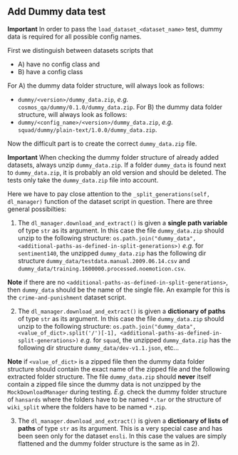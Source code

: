 ## Add Dummy data test

**Important** In order to pass the `load_dataset_<dataset_name>` test, dummy data is required for all possible config names.

First we distinguish between datasets scripts that
- A) have no config class and 
- B) have a config class

For A) the dummy data folder structure, will always look as follows:
- ``dummy/<version>/dummy_data.zip``,  *e.g.* ``cosmos_qa/dummy/0.1.0/dummy_data.zip``. 
For B) the dummy data folder structure, will always look as follows:
- ``dummy/<config_name>/<version>/dummy_data.zip``, *e.g.* ``squad/dummy/plain-text/1.0.0/dummy_data.zip``.


Now the difficult part is to create the correct `dummy_data.zip` file.

**Important** When checking the dummy folder structure of already added datasets, always unzip ``dummy_data.zip``. If a folder ``dummy_data`` is found next to ``dummy_data.zip``, it is probably an old version and should be deleted. The tests only take the ``dummy_data.zip`` file into account.

Here we have to pay close attention to the ``_split_generations(self, dl_manager)`` function of the dataset script in question.
There are three general possibilties:

1) The ``dl_manager.download_and_extract()`` is given a **single path variable** of type `str` as its argument. In this case the file `dummy_data.zip` should unzip to the following structure:
``os.path.join("dummy_data", <additional-paths-as-defined-in-split-generations>)`` *e.g.* for ``sentiment140``, the unzipped ``dummy_data.zip`` has the following dir structure ``dummy_data/testdata.manual.2009.06.14.csv`` and ``dummy_data/training.1600000.processed.noemoticon.csv``. 

**Note** if there are no ``<additional-paths-as-defined-in-split-generations>``, then ``dummy_data`` should be the name of the single file. An example for this is the ``crime-and-punishment`` dataset script.

2) The ``dl_manager.download_and_extract()`` is given a **dictionary of paths** of type `str` as its argument. In this case the file `dummy_data.zip` should unzip to the following structure:
``os.path.join("dummy_data", <value_of_dict>.split('/')[-1], <additional-paths-as-defined-in-split-generations>)`` *e.g.* for ``squad``, the unzipped ``dummy_data.zip`` has the following dir structure ``dummy_data/dev-v1.1.json``, etc...

**Note** if ``<value_of_dict>`` is a zipped file then the dummy data folder structure should contain the exact name of the zipped file and the following extracted folder structure. The file `dummy_data.zip` should **never** itself contain a zipped file since the dummy data is not unzipped by the ``MockDownloadManager`` during testing. *E.g.* check the dummy folder structure of ``hansards`` where the folders have to be named ``*.tar`` or the structure of ``wiki_split`` where the folders have to be named ``*.zip``.

3) The ``dl_manager.download_and_extract()`` is given a **dictionary of lists of paths** of type `str` as its argument. This is a very special case and has been seen only for the dataset ``ensli``. In this case the values are simply flattened and the dummy folder structure is the same as in 2).
